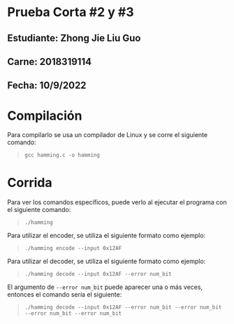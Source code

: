 # Prueba Corta #2 y #3
## Estudiante: Zhong Jie Liu Guo
## Carne: 2018319114
## Fecha: 10/9/2022

# Compilación
Para compilarlo se usa un compilador de Linux y se corre el siguiente comando:

> `gcc hamming.c -o hamming`

# Corrida
Para ver los comandos específicos, puede verlo al ejecutar el programa con el siguiente comando:

> `./hamming`

Para utilizar el encoder, se utiliza el siguiente formato como ejemplo:

> `./hamming encode --input 0x12AF`

Para utilizar el decoder, se utiliza el siguiente formato como ejemplo:

> `./hamming decode --input 0x12AF --error num_bit`

El argumento de `--error num_bit` puede aparecer una o más veces, entonces el comando sería el siguiente:

> `./hamming decode --input 0x12AF --error num_bit --error num_bit --error num_bit --error num_bit`